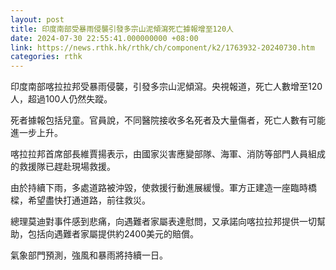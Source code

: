 ```yaml
---
layout: post
title: 印度南部受暴雨侵襲引發多宗山泥傾瀉死亡據報增至120人
date: 2024-07-30 22:55:41.000000000 +08:00
link: https://news.rthk.hk/rthk/ch/component/k2/1763932-20240730.htm
categories: rthk
---
```


印度南部喀拉拉邦受暴雨侵襲，引發多宗山泥傾瀉。央視報道，死亡人數增至120人，超過100人仍然失蹤。

死者據報包括兒童。官員說，不同醫院接收多名死者及大量傷者，死亡人數有可能進一步上升。

喀拉拉邦首席部長維賈揚表示，由國家災害應變部隊、海軍、消防等部門人員組成的救援隊已趕赴現場救援。

由於持續下雨，多處道路被沖毀，使救援行動進展緩慢。軍方正建造一座臨時橋樑，希望盡快打通道路，前往救災。

總理莫迪對事件感到悲痛，向遇難者家屬表達慰問，又承諾向喀拉拉邦提供一切幫助，包括向遇難者家屬提供約2400美元的賠償。

氣象部門預測，強風和暴雨將持續一日。
